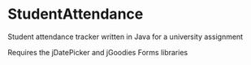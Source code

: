 # StudentAttendance
Student attendance tracker written in Java for a university assignment

Requires the jDatePicker and jGoodies Forms libraries
